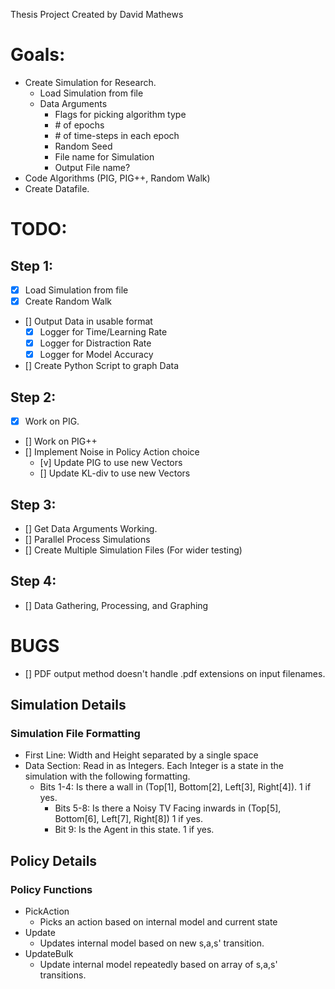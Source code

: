 Thesis Project Created by David Mathews

# Goals:
- Create Simulation for Research.
	- Load Simulation from file
	- Data Arguments
		- Flags for picking algorithm type
		- \# of epochs
		- \# of time-steps in each epoch
		- Random Seed
		- File name for Simulation
		- Output File name?
- Code Algorithms (PIG, PIG++, Random Walk)
- Create Datafile.

# TODO:
## Step 1:
- [x] Load Simulation from file
- [x] Create Random Walk
- [] Output Data in usable format
  - [x] Logger for Time/Learning Rate
  - [x] Logger for Distraction Rate 
  - [x] Logger for Model Accuracy 
- [] Create Python Script to graph Data

## Step 2:
- [x] Work on PIG.
- [] Work on PIG++
- [] Implement Noise in Policy Action choice
	- [v] Update PIG to use new Vectors
	- [] Update KL-div to use new Vectors

## Step 3:
- [] Get Data Arguments Working.
- [] Parallel Process Simulations
- [] Create Multiple Simulation Files (For wider testing)

## Step 4:
- [] Data Gathering, Processing, and Graphing

# BUGS
- [] PDF output method doesn't handle .pdf extensions on input filenames.

## Simulation Details
### Simulation File Formatting
- First Line: Width and Height separated by a single space
- Data Section: Read in as Integers. Each Integer is a state in the simulation with the following formatting.
  - Bits 1-4: Is there a wall in (Top[1], Bottom[2], Left[3], Right[4]). 1 if yes.
	- Bits 5-8: Is there a Noisy TV Facing inwards in (Top[5], Bottom[6], Left[7], Right[8]) 1 if yes.
	- Bit 9: Is the Agent in this state. 1 if yes.

## Policy Details
### Policy Functions
- PickAction
  - Picks an action based on internal model and current state
- Update
  - Updates internal model based on new s,a,s' transition.
- UpdateBulk
  - Update internal model repeatedly based on array of s,a,s' transitions.
